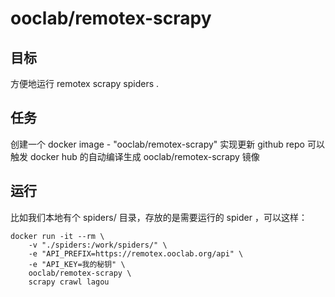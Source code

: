 # ooclab/remotex-scrapy

## 目标

方便地运行 remotex scrapy spiders .

## 任务

创建一个 docker image - "ooclab/remotex-scrapy"
实现更新 github repo 可以触发 docker hub 的自动编译生成 ooclab/remotex-scrapy 镜像

## 运行

比如我们本地有个 spiders/ 目录，存放的是需要运行的 spider ，可以这样：

```
docker run -it --rm \
    -v "./spiders:/work/spiders/" \
    -e "API_PREFIX=https://remotex.ooclab.org/api" \
    -e "API_KEY=我的秘钥" \
    ooclab/remotex-scrapy \
    scrapy crawl lagou
```
